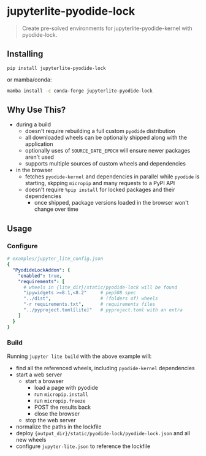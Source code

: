 # jupyterlite-pyodide-lock

> Create pre-solved environments for jupyterlite-pyodide-kernel with pyodide-lock.

## Installing

```
pip install jupyterlite-pyodide-lock
```

or mamba/conda:

```bash
mamba install -c conda-forge jupyterlite-pyodide-lock
```

## Why Use This?

- during a build
  - doesn't require rebuilding a full custom `pyodide` distribution
  - all downloaded wheels can be optionally shipped along with the application
  - optionally uses of `SOURCE_DATE_EPOCH` will ensure newer packages aren't
    used
  - supports multiple sources of custom wheels and dependencies
- in the browser
  - fetches `pyodide-kernel` and dependencies in parallel while `pyodide` is
    starting, skpping `micropip` and many requests to a PyPI API
  - doesn't require `%pip install` for locked packages and their dependencies
    - once shipped, package versions loaded in the browser won't change over time

## Usage

### Configure

```yaml
# examples/jupyter_lite_config.json
{
  "PyodideLockAddon": {
    "enabled": true,
    "requirements": [
      # wheels in {lite_dir}/static/pyodide-lock will be found
      "ipywidgets >=8.1,<8.2"     # pep508 spec
      "../dist",                  # (folders of) wheels
      "-r requirements.txt",      # requirements files
      "../pyproject.toml[lite]"   # pyproject.toml with an extra
    ]
  }
}
```

### Build

Running `jupyter lite build` with the above example will:

- find all the referenced wheels, including `pyodide-kernel` dependencies
- start a web server
  - start a browser
    - load a page with pyodide
    - run `micropip.install`
    - run `micropip.freeze`
    - POST the results back
    - close the browser
  - stop the web server
- normalize the paths in the lockfile
- deploy `{output_dir}/static/pyodide-lock/pyodide-lock.json` and all new wheels
- configure `jupyter-lite.json` to reference the lockfile
